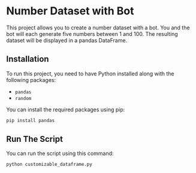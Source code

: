 # Number Dataset with Bot

This project allows you to create a number dataset with a bot. You and the bot will each generate five numbers between 1 and 100. The resulting dataset will be displayed in a pandas DataFrame.

## Installation

To run this project, you need to have Python installed along with the following packages:
- `pandas`
- `random`

You can install the required packages using pip:

```bash
pip install pandas
```

## Run The Script

You can run the script using this command:

```bash
python customizable_dataframe.py
```

